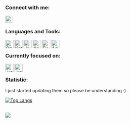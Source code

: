 <!-- - 👀 I’m interested in learning how to write my own Android aplication  -->
<!-- - 🌱 I’m currently learning how to make more and more complex applications using Kotlin and Android Studio -->
<!-- - 👯 I’m looking to cooperate as a Junior Android Developer -->
<!-- - 📫 How to reach me bartlomiej.siewierski@wp.pl -->

### Connect with me:

[<img align="left" alt="codeSTACKr | LinkedIn" width="22px" src="https://cdn-icons-png.flaticon.com/512/174/174857.png" />][linkedin]

<br />

### Languages and Tools:

<img align="left" alt="GitHub" width="26px" src="https://cdn-icons-png.flaticon.com/512/270/270798.png" />
<img align="left" alt="Kotlin" width="26px" src="https://upload.wikimedia.org/wikipedia/commons/0/06/Kotlin_Icon.svg" />
<img align="left" alt="Java" width="26px" src="https://cdn-icons-png.flaticon.com/512/226/226777.png" />
<img align="left" alt="Android Studio" width="26px" src="https://cdn-icons-png.flaticon.com/512/226/226770.png" />
<img align="left" alt="Firebase" width="26px" src="https://www.vectorlogo.zone/logos/firebase/firebase-icon.svg" />
<img align="left" alt="AdobeXD" width="26px" src="https://upload.wikimedia.org/wikipedia/commons/c/c2/Adobe_XD_CC_icon.svg" />


<br />

### Currently focused on:

<img align="left" alt="Jetpack" width="26px" src="https://www.pinclipart.com/picdir/big/519-5197901_android-jetpack-transparent-logo-clipart.png" />
<img align="left" alt="Jetpack" width="26px" src="http://blog.ippon.fr/content/images/2017/09/espresso.png" />

<br />

### Statistic:

I just started updating them so please be understanding :)

[![Top Langs](https://github-readme-stats.vercel.app/api/top-langs/?username=bartek264&hide=javascript,VHDL,textmate&theme=midnight-purple&show_icons=true)](https://github.com/anuraghazra/github-readme-stats)

<br />

<a href="https://github.com/anuraghazra/github-readme-stats">
  <img align="center" src="https://github-readme-stats.vercel.app/api/wakatime?username=bartek264&v=2&theme=midnight-purple&show_icons=true" />
</a>


[linkedin]: https://linkedin.com/in/bartłomiej-siewierski-inzair
